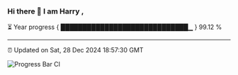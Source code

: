 ### Hi there 👋 I am Harry , 

⏳ Year progress { █████████████████████████████▁ } 99.12 %

---

⏰ Updated on Sat, 28 Dec 2024 18:57:30 GMT

![Progress Bar CI](https://github.com/duykhang68/duykhang68/workflows/Progress%20Bar%20CI/badge.svg)
